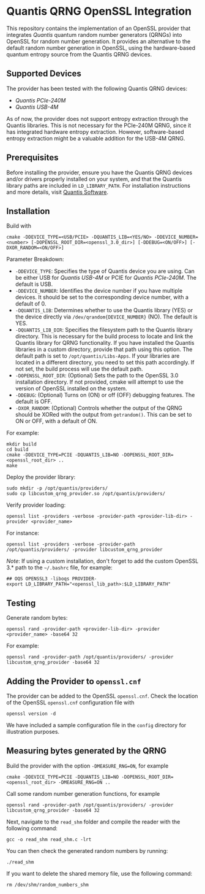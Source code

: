 # Quantis QRNG OpenSSL Integration

This repository contains the implementation of an OpenSSL provider that integrates *Quantis* quantum random number generators (QRNGs) into OpenSSL for random number generation. It provides an alternative to the default random number generation in OpenSSL, using the hardware-based quantum entropy source from the Quantis QRNG devices.

## Supported Devices

The provider has been tested with the following Quantis QRNG devices:

- *Quantis PCIe-240M*
- *Quantis USB-4M*

As of now, the provider does not support entropy extraction through the Quantis libraries. This is not necessary for the PCIe-240M QRNG, since it has integrated hardware entropy extraction. However, software-based entropy extraction might be a valuable addition for the USB-4M QRNG.

## Prerequisites

Before installing the provider, ensure you have the Quantis QRNG devices and/or drivers properly installed on your system, and that the Quantis library paths are included in `LD_LIBRARY_PATH`. For installation instructions and more details, visit [Quantis Software](https://www.idquantique.com/random-number-generation/products/quantis-software/).

## Installation

Build with

```console
cmake -DDEVICE_TYPE=<USB/PCIE> -DQUANTIS_LIB=<YES/NO> -DDEVICE_NUMBER=<number> [-DOPENSSL_ROOT_DIR=<openssl_3.0_dir>] [-DDEBUG=<ON/OFF>] [-DXOR_RANDOM=<ON/OFF>]
```

Parameter Breakdown:

- `-DDEVICE_TYPE`: Specifies the type of Quantis device you are using. Can be either USB for *Quantis USB-4M* or PCIE for *Quantis PCIe-240M*. The default is USB.
- `-DDEVICE_NUMBER`: Identifies the device number if you have multiple devices. It should be set to the corresponding device number, with a default of 0.
- `-DQUANTIS_LIB`: Determines whether to use the Quantis library (YES) or the device directly via `/dev/qrandom{DEVICE_NUMBER}` (NO). The default is YES.
- `-DQUANTIS_LIB_DIR`: Specifies the filesystem path to the Quantis library directory. This is necessary for the build process to locate and link the Quantis library for QRNG functionality. If you have installed the Quantis libraries in a custom directory, provide that path using this option. The default path is set to `/opt/quantis/Libs-Apps`. If your libraries are located in a different directory, you need to set this path accordingly. If not set, the build process will use the default path.
- `-DOPENSSL_ROOT_DIR`: (Optional) Sets the path to the OpenSSL 3.0 installation directory. If not provided, cmake will attempt to use the version of OpenSSL installed on the system.
- `-DDEBUG`: (Optional) Turns on (ON) or off (OFF) debugging features. The default is OFF.
- `-DXOR_RANDOM`: (Optional) Controls whether the output of the QRNG should be XORed with the output from `getrandom()`. This can be set to ON or OFF, with a default of ON.

For example:

```console
mkdir build
cd build
cmake -DDEVICE_TYPE=PCIE -DQUANTIS_LIB=NO -DOPENSSL_ROOT_DIR=<openssl_root_dir> ..
make
```

Deploy the provider library:

```console
sudo mkdir -p /opt/quantis/providers/
sudo cp libcustom_qrng_provider.so /opt/quantis/providers/
```

Verify provider loading:

```console
openssl list -providers -verbose -provider-path <provider-lib-dir> -provider <provider_name>
```

For instance:

```console
openssl list -providers -verbose -provider-path /opt/quantis/providers/ -provider libcustom_qrng_provider
```

*Note*: If using a custom installation, don't forget to add the custom OpenSSL 3.* path to the `~/.bashrc` file, for example:

```text
## OQS OPENSSL3 -liboqs PROVIDER-
export LD_LIBRARY_PATH="<openssl_lib_path>:$LD_LIBRARY_PATH"
```

## Testing

Generate random bytes:

```console
openssl rand -provider-path <provider-lib-dir> -provider <provider_name> -base64 32
```

For example:

```console
openssl rand -provider-path /opt/quantis/providers/ -provider libcustom_qrng_provider -base64 32
```

## Adding the Provider to `openssl.cnf`

The provider can be added to the OpenSSL `openssl.cnf`. Check the location of the OpenSSL `openssl.cnf` configuration file with

```console
openssl version -d
```

We have included a sample configuration file in the `config` directory for illustration purposes.

## Measuring bytes generated by the QRNG

Build the provider with the option `-DMEASURE_RNG=ON`, for example

```console
cmake -DDEVICE_TYPE=PCIE -DQUANTIS_LIB=NO -DOPENSSL_ROOT_DIR=<openssl_root_dir> -DMEASURE_RNG=ON ..
```

Call some random number generation functions, for example

```console
openssl rand -provider-path /opt/quantis/providers/ -provider libcustom_qrng_provider -base64 32
```

Next, navigate to the `read_shm` folder and compile the reader with the following command:

```console
gcc -o read_shm read_shm.c -lrt
```

You can then check the generated random numbers by running:

```console
./read_shm
```

If you want to delete the shared memory file, use the following command:

```console
rm /dev/shm/random_numbers_shm
```